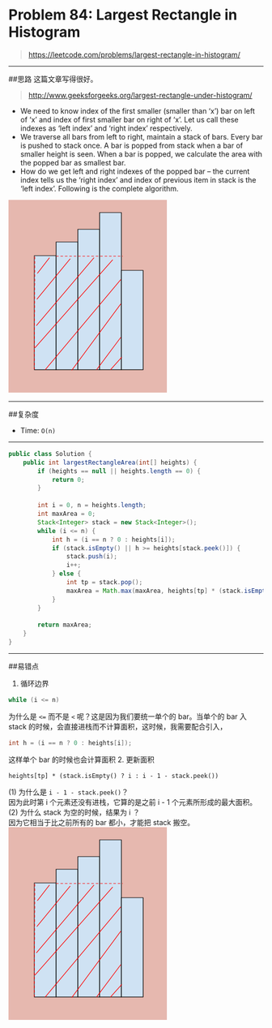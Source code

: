 # Problem 84: Largest Rectangle in Histogram

> https://leetcode.com/problems/largest-rectangle-in-histogram/

----------
##思路
这篇文章写得很好。
> http://www.geeksforgeeks.org/largest-rectangle-under-histogram/

* We need to know index of the first smaller (smaller than ‘x’) bar on left of ‘x’ and index of first smaller bar on right of ‘x’. Let us call these indexes as ‘left index’ and ‘right index’ respectively.
* We traverse all bars from left to right, maintain a stack of bars. Every bar is pushed to stack once. A bar is popped from stack when a bar of smaller height is seen. When a bar is popped, we calculate the area with the popped bar as smallest bar.
* How do we get left and right indexes of the popped bar – the current index tells us the ‘right index’ and index of previous item in stack is the ‘left index’. Following is the complete algorithm.

![](/assets/largestRanctangle.png)



----------
##复杂度
* Time: `O(n)`

-----------
```java
public class Solution {
    public int largestRectangleArea(int[] heights) {
        if (heights == null || heights.length == 0) {
            return 0;
        }
        
        int i = 0, n = heights.length;
        int maxArea = 0;
        Stack<Integer> stack = new Stack<Integer>();
        while (i <= n) {
            int h = (i == n ? 0 : heights[i]);
            if (stack.isEmpty() || h >= heights[stack.peek()]) {
                stack.push(i);
                i++;
            } else {
                int tp = stack.pop();
                maxArea = Math.max(maxArea, heights[tp] * (stack.isEmpty() ? i : i - 1 - stack.peek()));
            }
        }
        
        return maxArea;
    }
}
```
----------
##易错点
1. 循环边界
```java
while (i <= n)
```
为什么是 `<=` 而不是 `<` 呢？这是因为我们要统一单个的 bar。当单个的 bar 入 stack 的时候，会直接进栈而不计算面积，这时候，我需要配合引入，
```java
int h = (i == n ? 0 : heights[i]);
```
这样单个 bar 的时候也会计算面积
2. 更新面积
```
heights[tp] * (stack.isEmpty() ? i : i - 1 - stack.peek())
```
(1) 为什么是 `i - 1 - stack.peek()`？  
因为此时第 i 个元素还没有进栈，它算的是之前 i - 1 个元素所形成的最大面积。  
(2) 为什么 stack 为空的时候，结果为 i ？  
因为它相当于比之前所有的 bar 都小，才能把 stack 搬空。
![](/assets/largestRanctangle.png)

































